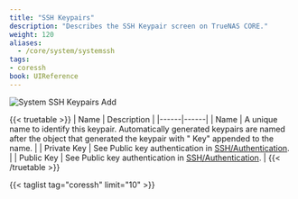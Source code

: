 ```yaml
---
title: "SSH Keypairs"
description: "Describes the SSH Keypair screen on TrueNAS CORE."
weight: 120
aliases:
  - /core/system/systemssh
tags:
- coressh
book: UIReference
---
```


![System SSH Keypairs Add](/images/CORE/System/SystemSSHKeypairsAdd.png "System SSH Keypairs Add")

{{< truetable >}}
| Name | Description |
|------|------|
| Name | A unique name to identify this keypair. Automatically generated keypairs are named after the object that generated the keypair with " Key" appended to the name. |
| Private Key | See Public key authentication in [SSH/Authentication](https://www.freebsd.org/cgi/man.cgi?query=ssh). |
| Public Key | See Public key authentication in [SSH/Authentication](https://www.freebsd.org/cgi/man.cgi?query=ssh). | 
{{< /truetable >}}

{{< taglist tag="coressh" limit="10" >}}
